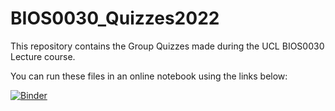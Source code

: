 # BIOS0030_Quizzes2022

This repository contains the Group Quizzes made during the UCL BIOS0030 Lecture course.

You can run these files in an online notebook using the links below:

[![Binder](https://mybinder.org/badge_logo.svg)](https://mybinder.org/v2/gh/philipwlewis/BIOS0030_Quizzes2022/HEAD)
